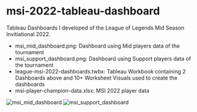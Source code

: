 # msi-2022-tableau-dashboard
Tableau Dashboards I developed of the League of Legends Mid Season Invitiational 2022.
- msi_mid_dashboard.png: Dashboard using Mid players data of the tournament
- msi_support_dashboard.png: Dashboard using Support players data of the tournament
- league-msi-2022-dashboards.twbx: Tableau Workbook containing 2 Dashboards above and 10+ Worksheet Visuals used to create the dashboards
- msi-player-champion-data.xlsx: MSI 2022 player data

![msi_mid_dashboard](https://user-images.githubusercontent.com/14958642/174487861-db7f2815-9445-4c8b-b600-811726d563cc.png)
![msi_support_dashboard](https://user-images.githubusercontent.com/14958642/174487871-ed041292-40ff-4aa0-b705-c9bf93d8ea1b.png)

